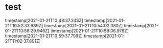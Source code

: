 # test

timestamp[2021-01-21T10:48:37.243Z]
timestamp[2021-01-21T10:52:33.689Z]
timestamp[2021-01-21T10:54:02.380Z]
timestamp[2021-01-21T10:56:29.946Z]
timestamp[2021-01-21T10:58:06.976Z]
timestamp[2021-01-21T10:59:37.799Z]
timestamp[2021-01-21T11:02:37.891Z]
